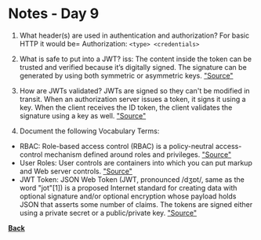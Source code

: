 # Notes - Day 9

1. What header(s) are used in authentication and authorization? For basic HTTP it would be= Authorization: `<type> <credentials>`

2. What is safe to put into a JWT? iss: The content inside the token can be trusted and verified because it’s digitally signed. The signature can be generated by using both symmetric or asymmetric keys. <a href = "https://www.bbva.com/en/json-web-tokens-jwt-how-to-use-them-safely/">"Source"</a>

3. How are JWTs validated? JWTs are signed so they can't be modified in transit. When an authorization server issues a token, it signs it using a key. When the client receives the ID token, the client validates the signature using a key as well. <a href = "https://dev.to/kimmaida/signing-and-validating-json-web-tokens-jwt-for-everyone-25fb#:~:text=JWTs%20are%20signed%20so%20they,using%20a%20key%20as%20well.">"Source"</a>

4. Document the following Vocabulary Terms:

- RBAC: Role-based access control (RBAC) is a policy-neutral access-control mechanism defined around roles and privileges. <a href = "https://en.wikipedia.org/wiki/Role-based_access_control">"Source"</a>
- User Roles: User controls are containers into which you can put markup and Web server controls. <a href = "https://docs.microsoft.com/en-us/previous-versions/aspnet/fb3w5b53(v=vs.100)#:~:text=User%20controls%20are%20containers%20into,derives%20from%20Control%20or%20WebControl.">"Source"</a>
- JWT Token: JSON Web Token (JWT, pronounced /dʒɒt/, same as the word "jot"[1]) is a proposed Internet standard for creating data with optional signature and/or optional encryption whose payload holds JSON that asserts some number of claims. The tokens are signed either using a private secret or a public/private key. <a href = "https://en.wikipedia.org/wiki/JSON_Web_Token">"Source"</a>

<b><a href = "https://github.com/scottie-l/reading-notes/tree/main/reading-notes-401">Back</a>
